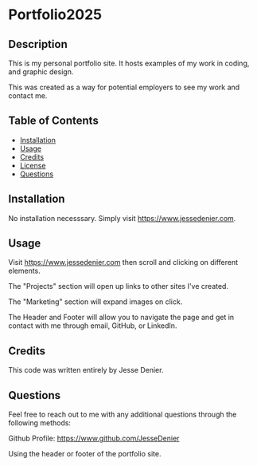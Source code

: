 # Portfolio2025

## Description

This is my personal portfolio site. It hosts examples of my work in coding, and graphic design.

This was created as a way for potential employers to see my work and contact me.

## Table of Contents

- [Installation](#installation)
- [Usage](#usage)
- [Credits](#credits)
- [License](#license)
- [Questions](#questions)

## Installation

No installation necesssary. Simply visit https://www.jessedenier.com.

## Usage

Visit https://www.jessedenier.com then scroll and clicking on different elements.

The "Projects" section will open up links to other sites I've created.

The "Marketing" section will expand images on click.

The Header and Footer will allow you to navigate the page and get in contact with me through email, GitHub, or LinkedIn.

## Credits

This code was written entirely by Jesse Denier.

## Questions

Feel free to reach out to me with any additional questions through the following methods:

Github Profile: https://www.github.com/JesseDenier

Using the header or footer of the portfolio site.
